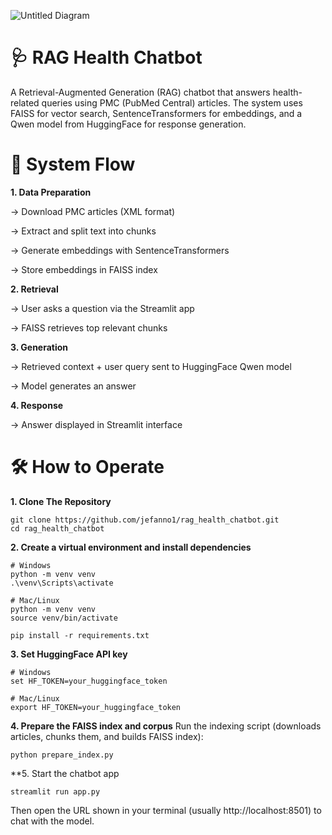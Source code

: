 
![Untitled Diagram](https://github.com/user-attachments/assets/64838eac-ec83-4672-9703-051f689b858f)

# 🩺 RAG Health Chatbot

A Retrieval-Augmented Generation (RAG) chatbot that answers health-related queries using PMC (PubMed Central) articles.
The system uses FAISS for vector search, SentenceTransformers for embeddings, and a Qwen model from HuggingFace for response generation.

# 🚀 System Flow

**1. Data Preparation**

-> Download PMC articles (XML format)
  
-> Extract and split text into chunks
  
-> Generate embeddings with SentenceTransformers
  
-> Store embeddings in FAISS index

**2. Retrieval**

-> User asks a question via the Streamlit app

-> FAISS retrieves top relevant chunks

**3. Generation**

-> Retrieved context + user query sent to HuggingFace Qwen model

-> Model generates an answer

**4. Response**

-> Answer displayed in Streamlit interface

# 🛠 How to Operate

**1. Clone The Repository**

```
git clone https://github.com/jefanno1/rag_health_chatbot.git
cd rag_health_chatbot
```
**2. Create a virtual environment and install dependencies**
```
# Windows
python -m venv venv
.\venv\Scripts\activate

# Mac/Linux
python -m venv venv
source venv/bin/activate

pip install -r requirements.txt
```
**3. Set HuggingFace API key**
```
# Windows
set HF_TOKEN=your_huggingface_token

# Mac/Linux
export HF_TOKEN=your_huggingface_token
```
**4. Prepare the FAISS index and corpus**
Run the indexing script (downloads articles, chunks them, and builds FAISS index):
```
python prepare_index.py
```
**5. Start the chatbot app
```
streamlit run app.py
```
Then open the URL shown in your terminal (usually http://localhost:8501) to chat with the model.

